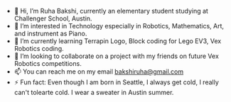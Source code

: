 - 👋 Hi, I’m Ruha Bakshi, currently an elementary student studying at Challenger School, Austin.
- 👀 I’m interested in Technology especially in Robotics, Mathematics, Art, and instrument as Piano. 
- 🌱 I’m currently learning Terrapin Logo, Block coding for Lego EV3, Vex Robotics coding.
- 💞️ I’m looking to collaborate on a project with my friends on future Vex Robotics competitions.
- 📫 You can reach me on my email bakshiruha@gmail.com
- ⚡ Fun fact: Even though I am born in Seattle, I always get cold, I really can't tolearte cold. I wear a sweater in Austin summer. 

<!---
RuhaBakshiTech/RuhaBakshiTech is a ✨ special ✨ repository because its `README.md` (this file) appears on your GitHub profile.
You can click the Preview link to take a look at your changes.
--->
